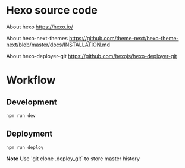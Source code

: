 # Hexo source code

About hexo
https://hexo.io/

About hexo-next-themes
https://github.com/theme-next/hexo-theme-next/blob/master/docs/INSTALLATION.md

About hexo-deployer-git
https://github.com/hexojs/hexo-deployer-git

# Workflow

## Development
```
npm run dev
```
## Deployment
```
npm run deploy
```
**Note**
Use 'git clone <gh-pages repo> .deploy_git` to store master history

